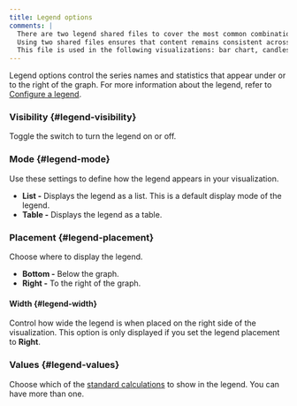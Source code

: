 ```yaml
---
title: Legend options
comments: |
  There are two legend shared files to cover the most common combinations of options. 
  Using two shared files ensures that content remains consistent across visualizations that share the same options and users don't have to figure out which options apply to a specific visualization when reading that content. 
  This file is used in the following visualizations: bar chart, candlestick, histogram, time series, trend, xy chart
---
```


Legend options control the series names and statistics that appear under or to the right of the graph. For more information about the legend, refer to [Configure a legend](../configure-legend/).

### Visibility {#legend-visibility}

Toggle the switch to turn the legend on or off.

### Mode {#legend-mode}

Use these settings to define how the legend appears in your visualization.

- **List -** Displays the legend as a list. This is a default display mode of the legend.
- **Table -** Displays the legend as a table.

### Placement {#legend-placement}

Choose where to display the legend.

- **Bottom -** Below the graph.
- **Right -** To the right of the graph.

#### Width {#legend-width}

Control how wide the legend is when placed on the right side of the visualization. This option is only displayed if you set the legend placement to **Right**.

### Values {#legend-values}

Choose which of the [standard calculations](../../query-transform-data/calculation-types/) to show in the legend. You can have more than one.
